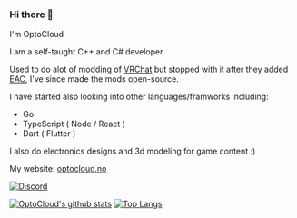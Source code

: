 ### Hi there 👋

I'm OptoCloud

I am a self-taught C++ and C# developer.

Used to do alot of modding of [VRChat](https://vrchat.com/) but stopped with it after they added [EAC](https://easy.ac/), I've since made the mods open-source.

I have started also looking into other languages/framworks including:
- Go
- TypeScript ( Node / React )
- Dart ( Flutter )

I also do electronics designs and 3d modeling for game content :)

My website: [optocloud.no](https://www.optocloud.no/)

[![Discord](https://img.shields.io/badge/Discord-OptoCloud%230001-blue?style=for-the-badge&logo=discord)](https://discord.com/users/256779446944530432)

[![OptoCloud's github stats](https://github-readme-stats.vercel.app/api?username=OptoCloud&theme=tokyonight&show_icons=true&count_private=true)](https://github.com/anuraghazra/github-readme-stats)
[![Top Langs](https://github-readme-stats.vercel.app/api/top-langs/?username=OptoCloud&theme=tokyonight&layout=compact)](https://github.com/anuraghazra/github-readme-stats)
